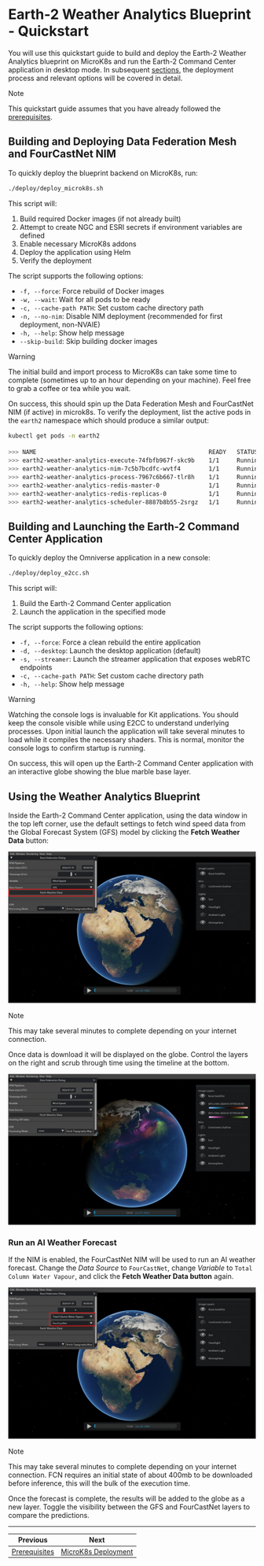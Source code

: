 # Earth-2 Weather Analytics Blueprint - Quickstart

You will use this quickstart guide to build and deploy the Earth-2 Weather Analytics
blueprint on MicroK8s and run the Earth-2 Command Center application in desktop mode.
In subsequent [sections](./03_microk8s_deployment.md), the deployment process and
relevant options will be covered in detail.

> [!NOTE]
> This quickstart guide assumes that you have already followed the [prerequisites](./01_prerequisites.md).

## Building and Deploying Data Federation Mesh and FourCastNet NIM

To quickly deploy the blueprint backend on MicroK8s, run:

```bash
./deploy/deploy_microk8s.sh
```

This script will:

1. Build required Docker images (if not already built)
1. Attempt to create NGC and ESRI secrets if environment variables are defined
1. Enable necessary MicroK8s addons
1. Deploy the application using Helm
1. Verify the deployment

The script supports the following options:

- `-f, --force`: Force rebuild of Docker images
- `-w, --wait`: Wait for all pods to be ready
- `-c, --cache-path PATH`: Set custom cache directory path
- `-n, --no-nim`: Disable NIM deployment (recommended for first deployment, non-NVAIE)
- `-h, --help`: Show help message
- `--skip-build`: Skip building docker images

> [!WARNING]
> The initial build and import process to MicroK8s can take some time to
> complete (sometimes up to an hour depending on your machine).
> Feel free to grab a coffee or tea while you wait.

On success, this should spin up the Data Federation Mesh and FourCastNet NIM (if active)
in microk8s.
To verify the deployment, list the active pods in the `earth2` namespace which should
produce a similar output:

```bash
kubectl get pods -n earth2

>>> NAME                                                 READY   STATUS    RESTARTS  AGE
>>> earth2-weather-analytics-execute-74fbfb967f-skc9b    1/1     Running   0         1m
>>> earth2-weather-analytics-nim-7c5b7bcdfc-wvtf4        1/1     Running   0         1m
>>> earth2-weather-analytics-process-7967c6b667-tlr8h    1/1     Running   0         1m
>>> earth2-weather-analytics-redis-master-0              1/1     Running   0         1m
>>> earth2-weather-analytics-redis-replicas-0            1/1     Running   0         1m
>>> earth2-weather-analytics-scheduler-8887b8b55-2srgz   1/1     Running   0         1m
```

## Building and Launching the Earth-2 Command Center Application

To quickly deploy the Omniverse application in a new console:

```bash
./deploy/deploy_e2cc.sh
```

This script will:

1. Build the Earth-2 Command Center application
1. Launch the application in the specified mode

The script supports the following options:

- `-f, --force`: Force a clean rebuild the entire application
- `-d, --desktop`: Launch the desktop application (default)
- `-s, --streamer`: Launch the streamer application that exposes webRTC endpoints
- `-c, --cache-path PATH`: Set custom cache directory path
- `-h, --help`: Show help message

> [!WARNING]
> Watching the console logs is invaluable for Kit applications. You should
> keep the console visible while using E2CC to understand underlying processes.
> Upon initial launch the application will take several minutes to load while it
> compiles the necessary shaders. This is normal, monitor the console logs to confirm
> startup is running.

On success, this will open up the Earth-2 Command Center application with an
interactive globe showing the blue marble base layer.

## Using the Weather Analytics Blueprint

Inside the Earth-2 Command Center application, using the data window in the top left
corner, use the default settings to fetch wind speed data from the Global Forecast
System (GFS) model by clicking the **Fetch Weather Data** button:

<div align="center">
<div align="center" style="max-width: 575px;">

![GFS Data Fetch](./imgs/e2cc_fetch_gfs.jpg)

</div>
</div>

> [!NOTE]
> This may take several minutes to complete depending on your internet connection.

Once data is download it will be displayed on the globe.
Control the layers on the right and scrub through time using the timeline at the bottom.

<div align="center">
<div align="center" style="max-width: 575px;">

![GFS Data Fetch](./imgs/e2cc_wind_gfs.jpg)

</div>
</div>

### Run an AI Weather Forecast

If the NIM is enabled, the FourCastNet NIM will be used to run an AI weather forecast.
Change the *Data Source* to `FourCastNet`, change *Variable* to
`Total Column Water Vapour`, and click the **Fetch Weather Data button** again.

<div align="center">
<div align="center" style="max-width: 575px;">

![NIM Data Fetch](./imgs/e2cc_fetch_nim.jpg)

</div>
</div>

> [!NOTE]
> This may take several minutes to complete depending on your internet connection.
> FCN requires an initial state of about 400mb to be downloaded before inference, this
> will the bulk of the execution time.

Once the forecast is complete, the results will be added to the globe as a new layer.
Toggle the visibility between the GFS and FourCastNet layers to compare the predictions.

<!-- Footer Navigation -->
---
<div align="center">

| Previous | Next |
|:---------:|:-----:|
| [Prerequisites](./01_prerequisites.md) | [MicroK8s Deployment](./03_microk8s_deployment.md) |

</div>
